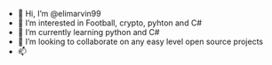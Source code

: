 - 👋 Hi, I’m @elimarvin99
- 👀 I’m interested in Football, crypto, pyhton and C#
- 🌱 I’m currently learning python and C#
- 💞️ I’m looking to collaborate on any easy level open source projects
- 📫 

<!---
elimarvin99/elimarvin99 is a ✨ special ✨ repository because its `README.md` (this file) appears on your GitHub profile.
You can click the Preview link to take a look at your changes.
--->
